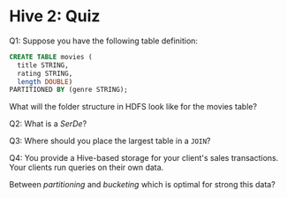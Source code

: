 Hive 2: Quiz
============

Q1: Suppose you have the following table definition:  

```sql
CREATE TABLE movies (
  title STRING, 
  rating STRING, 
  length DOUBLE)  
PARTITIONED BY (genre STRING);
```

What will the folder structure in HDFS look like for the movies table?  

Q2: What is a *SerDe*?

Q3: Where should you place the largest table in a `JOIN`?

Q4: You provide a Hive-based storage for your client's sales
transactions. Your clients run queries on their own data. 

Between *partitioning* and *bucketing* which is optimal for strong
this data?
